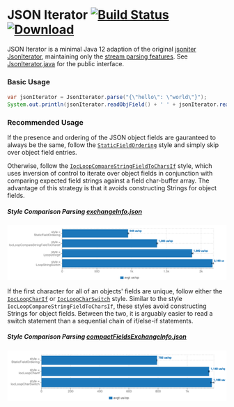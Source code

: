 # JSON Iterator [![Build Status](https://travis-ci.org/comodal/json-iterator.svg?branch=master)](https://travis-ci.org/comodal/json-iterator) [ ![Download](https://api.bintray.com/packages/comodal/libraries/json-iterator/images/download.svg) ](https://bintray.com/comodal/libraries/json-iterator/_latestVersion)

JSON Iterator is a minimal Java 12 adaption of the original [jsoniter JsonIterator](https://github.com/json-iterator/java), maintaining only the [stream parsing features](http://jsoniter.com/java-features.html#iterator-to-rescue).  See [JsonIterator.java](systems.comodal.json_iterator/src/main/java/systems/comodal/jsoniter/JsonIterator.java) for the public interface.

### Basic Usage
```java
var jsonIterator = JsonIterator.parse("{\"hello\": \"world\"}");
System.out.println(jsonIterator.readObjField() + ' ' + jsonIterator.readString());
```

### Recommended Usage

If the presence and ordering of the JSON object fields are gauranteed to always be the same, follow the [`StaticFieldOrdering`](systems.comodal.json_iterator/src/jmh/java/systems/comodal/jsoniter/jmh/styles/StaticFieldOrdering.java) style and simply skip over object field entries.

Otherwise, follow the [`IocLoopCompareStringFieldToCharsIf`](systems.comodal.json_iterator/src/jmh/java/systems/comodal/jsoniter/jmh/styles/IocLoopCompareStringFieldToCharsIf.java) style, which uses inversion of control to iterate over  object fields in conjunction with comparing expected field strings against a field char-buffer array.  The advantage of this strategy is that it avoids constructing Strings for object fields.

##### Style Comparison Parsing [exchangeInfo.json](systems.comodal.json_iterator/build/resources/jmh/exchangeInfo.json)
![Standard Style Comparision](benchmark-results/BenchStyles/parse_exchange_info_style_comparison.png)

If the first character for all of an objects' fields are unique, follow either the [`IocLoopCharIf`](systems.comodal.json_iterator/src/jmh/java/systems/comodal/jsoniter/jmh/styles/IocLoopCharIf.java) or [`IocLoopCharSwitch`](systems.comodal.json_iterator/src/jmh/java/systems/comodal/jsoniter/jmh/styles/IocLoopCharSwitch.java) style.  Similar to the style `IocLoopCompareStringFieldToCharsIf`, these styles avoid constructing Strings for object fields.  Between the two, it is arguably easier to read a switch statement than a sequential chain of if/else-if statements.

##### Style Comparison Parsing [compactFieldsExchangeInfo.json](systems.comodal.json_iterator/build/resources/jmh/compactFieldsExchangeInfo.json)
![Compact Style Comparision](benchmark-results/BenchCompactFieldsStyles/parse_exchange_info_style_comparison.png)
